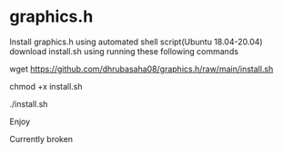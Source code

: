 # graphics.h

Install graphics.h using automated shell script(Ubuntu 18.04-20.04)
download install.sh using running these following commands

wget https://github.com/dhrubasaha08/graphics.h/raw/main/install.sh

chmod +x install.sh

./install.sh

Enjoy

Currently broken

